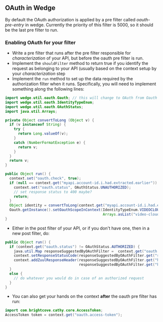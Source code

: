 ## OAuth in Wedge
By default the OAuth authorization is applied by a pre filter called *oauth-pre-entry* in wedge. Currently the priority of this filter is 5000, so it should be the last pre filter to run.

### Enabling OAuth for your filter
- Write a pre filter that runs after the pre filter responsible for *characterization* of your API, but before the oauth pre filter is run.
- Implement the `shouldFilter` method to return true if you identify the request as belonging to your API (usually based on the context setup by your *characterization* step
- Implement the `run` method to set up the data required by the authorization filter when it runs. Specifically, you will need to implement something along the following lines:
```java
import wedge.util.oauth.Oauth; // this will change to OAuth from Oauth soon
import wedge.util.oauth.IdentityTypeEnum;
import wedge.util.oauth.OAuthStatus;
import java.util.Arrays;

private Object convertToLong (Object v) {
  if (v instanceof String) {
    try {
      return Long.valueOf(v);
    }
    catch (NumberFormatException e) {
      return v;
    }
  }
  return v;
}

public Object run() {
  context.set("oauth.check", true);
  if (null == context.get("myapi.account-id.i.had.extracted.earlier")) {
    context.set("oauth.status", OAuthStatus.UNAUTHORIZED);
    // set response status to 400 maybe?
    return;
  }
  Object identity = convertToLong(context.get("myapi.account-id.i.had.extracted.earlier"));
  Oauth.getInstance().setOauthScopeInContext(IdentityTypeEnum.VIDEOCLOUD, identity,
                                             Arrays.asList("video-cloud/player/write"), context);
}

```
- Either in the post filter of your API, or if you don't have one, then in a new post filter, do:
```java
public Object run() {
  if (context.get("oauth.status") != OAuthStatus.AUTHORIZED) {
    java.util.Map responseSuggestedByOAuthFilter =  context.get("oauth.request.response");
    context.setResponseStatusCode(responseSuggestedByOAuthFilter.get("status"));
    context.addZuulResponseHeader(responseSuggestedByOAuthFilter.get("header-name"),
                                  responseSuggestedByOAuthFilter.get("header-value"));
  }
  else {
    // do whatever you would do in case of an authorized request
  }
}
```
- You can also get your hands on the context **after** the oauth pre filter has run:
```java
import com.brightcove.cathy.core.AccessToken;
AccessToken token = context.get("oauth.access-token");
```



